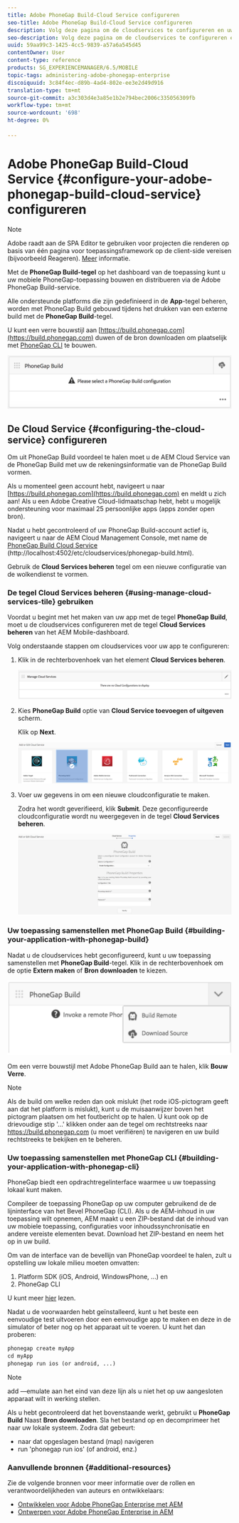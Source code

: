 ```yaml
---
title: Adobe PhoneGap Build-Cloud Service configureren
seo-title: Adobe PhoneGap Build-Cloud Service configureren
description: Volg deze pagina om de cloudservices te configureren en uw toepassing samen te stellen met PhoneGap-build.
seo-description: Volg deze pagina om de cloudservices te configureren en uw toepassing samen te stellen met PhoneGap-build.
uuid: 59aa99c3-1425-4cc5-9839-a57a6a545d45
contentOwner: User
content-type: reference
products: SG_EXPERIENCEMANAGER/6.5/MOBILE
topic-tags: administering-adobe-phonegap-enterprise
discoiquuid: 3c84f4ec-d89b-4ad4-802e-ee3e2d49d916
translation-type: tm+mt
source-git-commit: a3c303d4e3a85e1b2e794bec2006c335056309fb
workflow-type: tm+mt
source-wordcount: '698'
ht-degree: 0%

---
```



# Adobe PhoneGap Build-Cloud Service {#configure-your-adobe-phonegap-build-cloud-service} configureren

>[!NOTE]
>
>Adobe raadt aan de SPA Editor te gebruiken voor projecten die renderen op basis van één pagina voor toepassingsframework op de client-side vereisen (bijvoorbeeld Reageren). [Meer](/help/sites-developing/spa-overview.md) informatie.

Met de **PhoneGap Build-tegel** op het dashboard van de toepassing kunt u uw mobiele PhoneGap-toepassing bouwen en distribueren via de Adobe PhoneGap Build-service.

Alle ondersteunde platforms die zijn gedefinieerd in de **App**-tegel beheren, worden met PhoneGap Build gebouwd tijdens het drukken van een externe build met de **PhoneGap Build**-tegel.

U kunt een verre bouwstijl aan [https://build.phonegap.com](https://build.phonegap.com) duwen of de bron downloaden om plaatselijk met [PhoneGap CLI](https://docs.phonegap.com/references/phonegap-cli/) te bouwen.

![PhoneGap Build-tegel](assets/chlimage_1-60.png)

## De Cloud Service {#configuring-the-cloud-service} configureren

Om uit PhoneGap Build voordeel te halen moet u de AEM Cloud Service van de PhoneGap Build met uw de rekeningsinformatie van de PhoneGap Build vormen.

Als u momenteel geen account hebt, navigeert u naar [https://build.phonegap.com](https://build.phonegap.com) en meldt u zich aan! Als u een Adobe Creative Cloud-lidmaatschap hebt, hebt u mogelijk ondersteuning voor maximaal 25 persoonlijke apps (apps zonder open bron).

Nadat u hebt gecontroleerd of uw PhoneGap Build-account actief is, navigeert u naar de AEM Cloud Management Console, met name de [PhoneGap Build Cloud Service](http://localhost:4502/etc/cloudservices/phonegap-build.html) (http://localhost:4502/etc/cloudservices/phonegap-build.html).

Gebruik de **Cloud Services beheren** tegel om een nieuwe configuratie van de wolkendienst te vormen.

### De tegel Cloud Services beheren {#using-manage-cloud-services-tile} gebruiken

Voordat u begint met het maken van uw app met de tegel **PhoneGap Build**, moet u de cloudservices configureren met de tegel **Cloud Services beheren** van het AEM Mobile-dashboard.

Volg onderstaande stappen om cloudservices voor uw app te configureren:

1. Klik in de rechterbovenhoek van het element **Cloud Services beheren**.

   ![chlimage_1-61](assets/chlimage_1-61.png)

1. Kies **PhoneGap Build** optie van **Cloud Service toevoegen of uitgeven** scherm.

   Klik op **Next**.

   ![chlimage_1-62](assets/chlimage_1-62.png)

1. Voer uw gegevens in om een nieuwe cloudconfiguratie te maken.

   Zodra het wordt geverifieerd, klik **Submit**. Deze geconfigureerde cloudconfiguratie wordt nu weergegeven in de tegel **Cloud Services beheren**.

   ![chlimage_1-63](assets/chlimage_1-63.png)

### Uw toepassing samenstellen met PhoneGap Build {#building-your-application-with-phonegap-build}

Nadat u de cloudservices hebt geconfigureerd, kunt u uw toepassing samenstellen met **PhoneGap Build**-tegel. Klik in de rechterbovenhoek om de optie **Extern maken** of **Bron downloaden** te kiezen.

![chlimage_1-64](assets/chlimage_1-64.png)

Om een verre bouwstijl met Adobe PhoneGap Build aan te halen, klik **Bouw Verre**.

>[!NOTE]
>
>Als de build om welke reden dan ook mislukt (het rode iOS-pictogram geeft aan dat het platform is mislukt), kunt u de muisaanwijzer boven het pictogram plaatsen om het foutbericht op te halen. U kunt ook op de drievoudige stip &#39;...&#39; klikken onder aan de tegel om rechtstreeks naar https://build.phonegap.com (u moet verifiëren) te navigeren en uw build rechtstreeks te bekijken en te beheren.

### Uw toepassing samenstellen met PhoneGap CLI {#building-your-application-with-phonegap-cli}

PhoneGap biedt een opdrachtregelinterface waarmee u uw toepassing lokaal kunt maken.

Compileer de toepassing PhoneGap op uw computer gebruikend de de lijninterface van het Bevel PhoneGap (CLI). Als u de AEM-inhoud in uw toepassing wilt opnemen, AEM maakt u een ZIP-bestand dat de inhoud van uw mobiele toepassing, configuraties voor inhoudssynchronisatie en andere vereiste elementen bevat. Download het ZIP-bestand en neem het op in uw build.

Om van de interface van de bevellijn van PhoneGap voordeel te halen, zult u opstelling uw lokale milieu moeten omvatten:

1. Platform SDK (iOS, Android, WindowsPhone, ...) en
1. PhoneGap CLI

U kunt meer [hier](https://docs.phonegap.com/references/phonegap-cli/) lezen.

Nadat u de voorwaarden hebt geïnstalleerd, kunt u het beste een eenvoudige test uitvoeren door een eenvoudige app te maken en deze in de simulator of beter nog op het apparaat uit te voeren. U kunt het dan proberen:

```xml
phonegap create myApp
cd myApp
phonegap run ios (or android, ...)
```

>[!NOTE]
>
>add —emulate aan het eind van deze lijn als u niet het op uw aangesloten apparaat wilt in werking stellen.

Als u hebt gecontroleerd dat het bovenstaande werkt, gebruikt u **PhoneGap Build** Naast **Bron downloaden**. Sla het bestand op en decomprimeer het naar uw lokale systeem. Zodra dat gebeurt:

* naar dat opgeslagen bestand (map) navigeren
* run &#39;phonegap run ios&#39; (of android, enz.)

### Aanvullende bronnen {#additional-resources}

Zie de volgende bronnen voor meer informatie over de rollen en verantwoordelijkheden van auteurs en ontwikkelaars:

* [Ontwikkelen voor Adobe PhoneGap Enterprise met AEM](/help/mobile/developing-in-phonegap.md)
* [Ontwerpen voor Adobe PhoneGap Enterprise in AEM](/help/mobile/phonegap.md)
